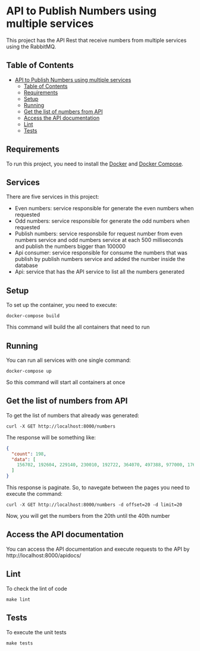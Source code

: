 # API to Publish Numbers using multiple services

This project has the API Rest that receive numbers from multiple services using the RabbitMQ.

## Table of Contents

* [API to Publish Numbers using multiple services](#api-to-publish-numbers-using-multiple-services)
  + [Table of Contents](#table-of-contents)
  + [Requirements](#requirements)
  + [Setup](#setup)
  + [Running](#running)
  + [Get the list of numbers from API](#get-the-list-of-numbers-from-api)
  + [Access the API documentation](#access-the-api-documentation)
  + [Lint](#lint)
  + [Tests](#tests)

## Requirements

To run this project, you need to install the [Docker](https://docs.docker.com/install/) and [Docker Compose](https://docs.docker.com/compose/install/).

## Services

There are five services in this project:

* Even numbers: service responsible for generate the even numbers when requested
* Odd numbers: service responsible for generate the odd numbers when requested
* Publish numbers: service responsbile for request number from even numbers service and odd numbers service at each 500 milliseconds and publish the numbers bigger than 100000
* Api consumer: service responsible for consume the numbers that was publish by publish numbers service and added the number inside the database
* Api: service that has the API service to list all the numbers generated

## Setup

To set up the container, you need to execute:

``` console
docker-compose build
```

This command will build the all containers that need to run

## Running

You can run all services with one single command:

``` console
docker-compose up
```

So this command will start all containers at once

## Get the list of numbers from API

To get the list of numbers that already was generated:

``` console
curl -X GET http://localhost:8000/numbers 
```

The response will be something like:

``` json
{
  "count": 198,
  "data": [
    156702, 192604, 229140, 230010, 192722, 364070, 497388, 977000, 176412, 161102, 433570, 168510, 311520, 207270, 486312, 116482, 422206, 176548, 103734, 573000
  ]
}
```

This response is paginate. So, to navegate between the pages you need to execute the command:

``` console
curl -X GET http://localhost:8000/numbers -d offset=20 -d limit=20
```

Now, you will get the numbers from the 20th until the 40th number

## Access the API documentation

You can access the API documentation and execute requests to the API by http://localhost:8000/apidocs/

## Lint

To check the lint of code

``` console
make lint
```

## Tests

To execute the unit tests

``` console
make tests
```
